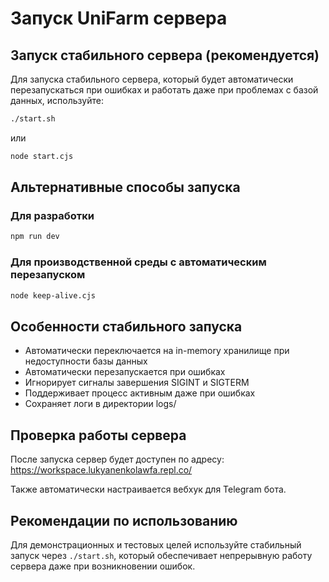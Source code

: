 # Запуск UniFarm сервера

## Запуск стабильного сервера (рекомендуется)

Для запуска стабильного сервера, который будет автоматически перезапускаться при ошибках и работать даже при проблемах с базой данных, используйте:

```bash
./start.sh
```

или

```bash
node start.cjs
```

## Альтернативные способы запуска

### Для разработки

```bash
npm run dev
```

### Для производственной среды с автоматическим перезапуском

```bash
node keep-alive.cjs
```

## Особенности стабильного запуска

- Автоматически переключается на in-memory хранилище при недоступности базы данных
- Автоматически перезапускается при ошибках
- Игнорирует сигналы завершения SIGINT и SIGTERM
- Поддерживает процесс активным даже при ошибках
- Сохраняет логи в директории logs/

## Проверка работы сервера

После запуска сервер будет доступен по адресу: https://workspace.lukyanenkolawfa.repl.co/

Также автоматически настраивается вебхук для Telegram бота.

## Рекомендации по использованию

Для демонстрационных и тестовых целей используйте стабильный запуск через `./start.sh`, который обеспечивает непрерывную работу сервера даже при возникновении ошибок.